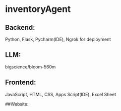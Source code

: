 # inventoryAgent

## Backend:
Python, Flask, 
Pycharm(IDE),
Ngrok for deployment

## LLM: 
bigscience/bloom-560m

## Frontend:
JavaScript, HTML, CSS,
Apps Script(IDE), 
Excel Sheet

##Website:


